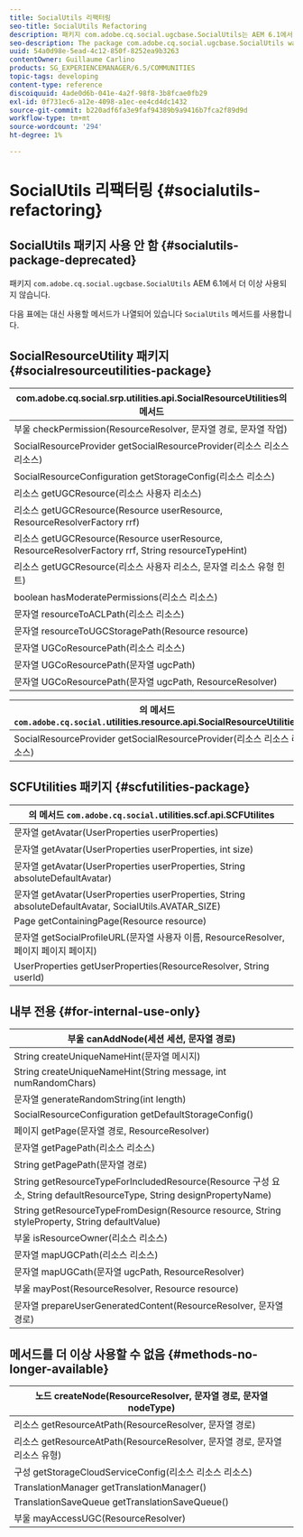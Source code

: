 ```yaml
---
title: SocialUtils 리팩터링
seo-title: SocialUtils Refactoring
description: 패키지 com.adobe.cq.social.ugcbase.SocialUtils는 AEM 6.1에서 더 이상 사용되지 않습니다
seo-description: The package com.adobe.cq.social.ugcbase.SocialUtils was deprecated in AEM 6.1
uuid: 54a0d98e-5ead-4c12-850f-8252ea9b3263
contentOwner: Guillaume Carlino
products: SG_EXPERIENCEMANAGER/6.5/COMMUNITIES
topic-tags: developing
content-type: reference
discoiquuid: 4ade0d6b-041e-4a2f-98f8-3b8fcae0fb29
exl-id: 0f731ec6-a12e-4098-a1ec-ee4cd4dc1432
source-git-commit: b220adf6fa3e9faf94389b9a9416b7fca2f89d9d
workflow-type: tm+mt
source-wordcount: '294'
ht-degree: 1%

---
```


# SocialUtils 리팩터링 {#socialutils-refactoring}

## SocialUtils 패키지 사용 안 함 {#socialutils-package-deprecated}

패키지 `com.adobe.cq.social.ugcbase.SocialUtils` AEM 6.1에서 더 이상 사용되지 않습니다.

다음 표에는 대신 사용할 메서드가 나열되어 있습니다 `SocialUtils` 메서드를 사용합니다.

## SocialResourceUtility 패키지  {#socialresourceutilities-package}

| com.adobe.cq.social.srp.utilities.api.SocialResourceUtilities의 메서드 |
|---|
| 부울 checkPermission(ResourceResolver, 문자열 경로, 문자열 작업) |  |
| SocialResourceProvider getSocialResourceProvider(리소스 리소스 리소스) |  |
| SocialResourceConfiguration getStorageConfig(리소스 리소스) |  |
| 리소스 getUGCResource(리소스 사용자 리소스) |  |
| 리소스 getUGCResource(Resource userResource, ResourceResolverFactory rrf) | 새 항목 |
| 리소스 getUGCResource(Resource userResource, ResourceResolverFactory rrf, String resourceTypeHint) | 새 항목 |
| 리소스 getUGCResource(리소스 사용자 리소스, 문자열 리소스 유형 힌트) |  |
| boolean hasModeratePermissions(리소스 리소스) |  |
| 문자열 resourceToACLPath(리소스 리소스) |  |
| 문자열 resourceToUGCStoragePath(Resource resource) | 문자열 resourceToUGCPath(리소스 리소스)를 대체합니다. |
| 문자열 UGCoResourcePath(리소스 리소스) |  |
| 문자열 UGCoResourcePath(문자열 ugcPath) | 메서드 시그니처가 변경됨 |
| 문자열 UGCoResourcePath(문자열 ugcPath, ResourceResolver) | 새 항목 |

| 의 메서드 `com.adobe.cq.social.`utilities.resource.api.SocialResourceUtilities |
|---|
| SocialResourceProvider getSocialResourceProvider(리소스 리소스 리소스) | 는 SocialResourceProvider getConfiguredProvider(리소스 리소스)를 대체합니다. |

## SCFUtilities 패키지 {#scfutilities-package}

| 의 메서드 `com.adobe.cq.social.`utilities.scf.api.SCFUtilites |
|---|
| 문자열 getAvatar(UserProperties userProperties) |
| 문자열 getAvatar(UserProperties userProperties, int size) |
| 문자열 getAvatar(UserProperties userProperties, String absoluteDefaultAvatar) |
| 문자열 getAvatar(UserProperties userProperties, String absoluteDefaultAvatar, SocialUtils.AVATAR_SIZE) |
| Page getContainingPage(Resource resource) |
| 문자열 getSocialProfileURL(문자열 사용자 이름, ResourceResolver, 페이지 페이지 페이지) |
| UserProperties getUserProperties(ResourceResolver, String userId) |

## 내부 전용 {#for-internal-use-only}

| 부울 canAddNode(세션 세션, 문자열 경로) |
|---|
| String createUniqueNameHint(문자열 메시지) |
| String createUniqueNameHint(String message, int numRandomChars) |
| 문자열 generateRandomString(int length) |
| SocialResourceConfiguration getDefaultStorageConfig() |
| 페이지 getPage(문자열 경로, ResourceResolver) |
| 문자열 getPagePath(리소스 리소스) |
| String getPagePath(문자열 경로) |
| String getResourceTypeForIncludedResource(Resource 구성 요소, String defaultResourceType, String designPropertyName) |
| String getResourceTypeFromDesign(Resource resource, String styleProperty, String defaultValue) |
| 부울 isResourceOwner(리소스 리소스) |
| 문자열 mapUGCPath(리소스 리소스) |
| 문자열 mapUGCath(문자열 ugcPath, ResourceResolver) |
| 부울 mayPost(ResourceResolver, Resource resource) |
| 문자열 prepareUserGeneratedContent(ResourceResolver, 문자열 경로) |

## 메서드를 더 이상 사용할 수 없음 {#methods-no-longer-available}

| 노드 createNode(ResourceResolver, 문자열 경로, 문자열 nodeType) |
|---|
| 리소스 getResourceAtPath(ResourceResolver, 문자열 경로) |
| 리소스 getResourceAtPath(ResourceResolver, 문자열 경로, 문자열 리소스 유형) |
| 구성 getStorageCloudServiceConfig(리소스 리소스 리소스) |
| TranslationManager getTranslationManager() |
| TranslationSaveQueue getTranslationSaveQueue() |
| 부울 mayAccessUGC(ResourceResolver) |
